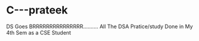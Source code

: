 # C---prateek
DS Goes BRRRRRRRRRRRRRRR..........
All The DSA Pratice/study Done in My 4th Sem as a CSE Student

